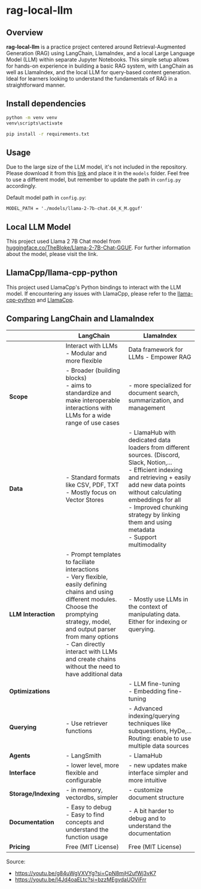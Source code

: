 # rag-local-llm

## Overview

**rag-local-llm** is a practice project centered around Retrieval-Augmented Generation (RAG) using LangChain, LlamaIndex, and a local Large Language Model (LLM) within separate Jupyter Notebooks. This simple setup allows for hands-on experience in building a basic RAG system, with LangChain as well as LlamaIndex, and the local LLM for query-based content generation. Ideal for learners looking to understand the fundamentals of RAG in a straightforward manner.

## Install dependencies

```bash
python -m venv venv
venv\scripts\activate
```

```bash
pip install -r requirements.txt
```
## Usage
Due to the large size of the LLM model, it's not included in the repository. Please download it from this [link](https://huggingface.co/TheBloke/Llama-2-7B-Chat-GGUF/resolve/main/llama-2-7b-chat.Q4_K_M.gguf) and place it in the `models` folder. Feel free to use a different model, but remember to update the path in `config.py` accordingly.

Default model path in `config.py`:
```
MODEL_PATH = './models/llama-2-7b-chat.Q4_K_M.gguf'
```

## Local LLM Model
This project used Llama 2 7B Chat model from [huggingface.co/TheBloke/Llama-2-7B-Chat-GGUF](https://huggingface.co/TheBloke/Llama-2-7B-Chat-GGUF). For further information about the model, please visit the link. 

## LlamaCpp/llama-cpp-python
This project used LlamaCpp's Python bindings to interact with the LLM model. If encountering any issues with LlamaCpp, please refer to the [llama-cpp-python](https://github.com/abetlen/llama-cpp-python) and [LlamaCpp](https://github.com/ggerganov/llama.cpp).

## Comparing LangChain and LlamaIndex


|| LangChain    | LlamaIndex |
|--| -------- | ------- |
||Interact with LLMs - Modular and more flexible|Data framework for LLMs - Empower RAG|
|**Scope**| - Broader (building blocks)<br>- aims to standardize and make interoperable interactions with LLMs for a wide range of use cases  | - more specialized for document search, summarization, and management |
|**Data**|- Standard formats like CSV, PDF, TXT<br>- Mostly focus on Vector Stores|- LlamaHub with dedicated data loaders from different sources. (Discord, Slack, Notion,...<br>- Efficient indexing and retrieving + easily add new data points without calculating embeddings for all<br>- Improved chunking strategy by linking them and using metadata<br>- Support multimodality|
|**LLM Interaction**|- Prompt templates to faciliate interactions<br>- Very flexible, easily defining chains and using different modules. Choose the promptying strategy, model, and output parser from many options<br>- Can directly interact with LLMs and create chains without the need to have additional data|- Mostly use LLMs in the context of manipulating data. Either for indexing or querying.|
|**Optimizations**||- LLM fine-tuning<br>- Embedding fine-tuning|
|**Querying**|- Use retriever functions|- Advanced indexing/querying techniques like subquestions, HyDe,...<br>Routing: enable to use multiple data sources|
|**Agents**|- LangSmith|- LlamaHub|
|**Interface**| - lower level, more flexible and configurable | - new updates make interface simpler and more intuitive     |
|**Storage/Indexing**| - in memory, vectordbs, simpler | - customize document structure    |
|**Documentation**|- Easy to debug<br>- Easy to find concepts and understand the function usage|- A bit harder to debug and to understand the documentation|
|**Pricing**|Free (MIT License)|Free (MIT License)|

Source:
- https://youtu.be/g84uWgVXVYg?si=CpN8mjH2ufWj3vK7
- https://youtu.be/I4Jd4oaELtc?si=bzzMEgvdaUOViFrr